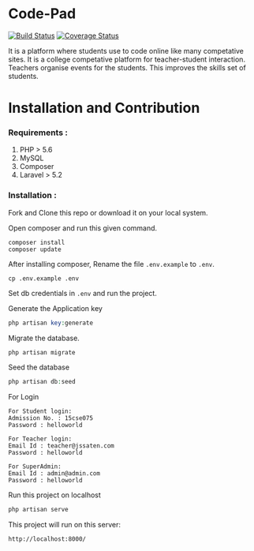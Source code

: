 # Code-Pad
[![Build Status](https://travis-ci.org/ncs-jss/Code-Pad.svg?branch=master)](https://travis-ci.org/ncs-jss/Code-Pad)
[![Coverage Status](https://coveralls.io/repos/github/ncs-jss/Code-Pad/badge.svg?branch=master)](https://coveralls.io/github/ncs-jss/Code-Pad?branch=master)

It is a platform where students use to code online like many competative sites. It is a college competative platform for teacher-student interaction.
Teachers organise events for the students. This improves the skills set of students.

# Installation and Contribution

### Requirements :

1. PHP > 5.6
2. MySQL
3. Composer
4. Laravel > 5.2

### Installation :

Fork and Clone this repo or download it on your local system.

Open composer and run this given command.

```shell
composer install
composer update
```

After installing composer, Rename the file `.env.example` to `.env`.

```shell
cp .env.example .env
```
Set db credentials in `.env` and run the project.

Generate the Application key

```php
php artisan key:generate
```

Migrate the database.

```php
php artisan migrate
```

Seed the database

```php
php artisan db:seed
```

For Login
```
For Student login:
Admission No. : 15cse075
Password : helloworld

For Teacher login:
Email Id : teacher@jssaten.com
Password : helloworld

For SuperAdmin:
Email Id : admin@admin.com
Password : helloworld
```

Run this project on localhost

```php
php artisan serve
```

This project will run on this server:

```
http://localhost:8000/
```

